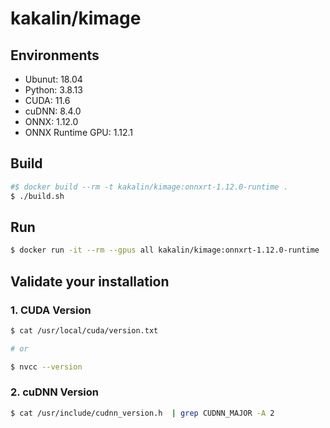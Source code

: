 # kakalin/kimage

## Environments

- Ubunut: 18.04
- Python: 3.8.13
- CUDA: 11.6
- cuDNN: 8.4.0
- ONNX: 1.12.0
- ONNX Runtime GPU: 1.12.1

## Build

```bash
#$ docker build --rm -t kakalin/kimage:onnxrt-1.12.0-runtime .
$ ./build.sh
```

## Run

```bash
$ docker run -it --rm --gpus all kakalin/kimage:onnxrt-1.12.0-runtime
```

## Validate your installation

### 1. CUDA Version

```bash
$ cat /usr/local/cuda/version.txt

# or

$ nvcc --version
```

### 2. cuDNN Version

```bash
$ cat /usr/include/cudnn_version.h  | grep CUDNN_MAJOR -A 2
```
